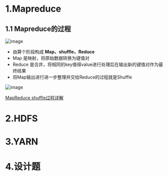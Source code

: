 # 1.Mapreduce

## 1.1 Mapreduce的过程

 ![image](http://static.lovedata.net/jpg/2018/5/18/21730e68df257d648a1c17284040c966.jpg)
 - 由算个阶段构成 **Map、shuffle、Reduce**
 - Map 是映射，将原始数据转换为键值对
 - Reduce 是合并，将相同的key值得value进行处理后在输出新的键值对作为最终结果
 - 将Map输出进行进一步整理并交给Reduce的过程就是Shuffle
 
 ![image](http://static.lovedata.net/jpg/2018/5/18/f29021d32b6c5c447e53e7aebd4e326b.jpg)
 
 [MapReduce shuffle过程详解](https://blog.csdn.net/u014374284/article/details/49205885)

# 2.HDFS

# 3.YARN

# 4.设计题
